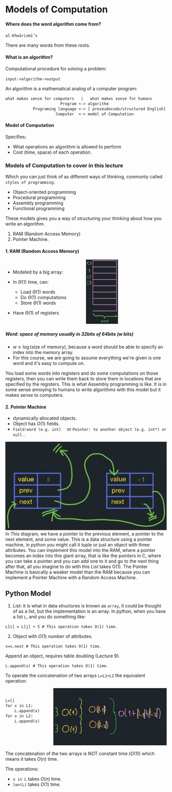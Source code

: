 # Models of Computation

#### Where does the word algorithm come from?

`al-Khwārizmī’s`

There are many words from these roots.
#### What is an algorithm?
Computational procedure for solving a problem:

`input->algorithm->output`

An algorithm is a mathematical analog of a computer program:

```
what makes sense for computers   |   what makes sense for humans
                        Program <-> algorithm 
            Programing language <-> [ preseudocode/structured English]
                      Computer  <-> model of Computation
```

#### Model of Computation
Specifies:

- What operations an algorithm is allowed to perform
- Cost (time, space) of each operation.

### Models of Computation to cover in this lecture

Which you can just think of as different ways of thinking, commonly called `styles of programming`:
- Object-oriented programming
- Procedural programming
- Assembly programming
- Functional programming

These models gives you a way of structuring your thinking about how you write an algorithm.

1. RAM (Random Access Memory)
2. Pointer Machine.

#### 1. RAM (Random Access Memory)


<div style="display: flex; align-items: center;">
    <div style="flex: 1;">

- Modeled by a big array:
- In $\Theta(1)$ time, can:
  - Load $\Theta(1)$ words
  - Do $\Theta(1)$ computations
  - Store $\Theta(1)$ words
- Have $\Theta(1)$ of registers

    </div>
    <div style="flex: 1;">
      <img src="RAM0.jpg" alt="RAM array" width="100" height="200">
    </div>
</div>


##### Word: space of memory usually in 32bits of 64bits (w bits)
- $w \geq \log(\text{size of memory})$, because a word should be able to specify an index into the memory array.
- For this course, we are going to assume everything we're given is one word and it's easy to compute on.


You load some words into registers and do some computations on those registers,
then you can write them back to store them in locations that are specified by the registers. 
This is what Assembly programming is like. It is in some sense annoying to humans to write algorithms 
with this model but it makes sense to computers.

#### 2. Pointer Machine
- dynamically allocated objects.
- Object has $O(1)$ fields.
- `Field:word (e.g. int) 
` or `Pointer: to another object (e.g. int*) or null`  .

![Simple double linked list](Pointers1.jpg)
In This diagram, we have a pointer to the previous element, a pointer to the next element, and some value. 
This is a data structure using a pointer machine, in python you might call it tuple or just an 
object with three attributes.
You can implement this model into the RAM, where a pointer becomes an index into this giant array, 
that is like the pointers in C, where you can take a pointer and you can add one to it and go to the next thing
after that, all you imagine to do with this List takes O(1).
The Pointer Machine is basically a weaker model than the RAM because you can implement a Pointer Machine
with a Random Access Machine.

## Python Model
1. List: it is what in data structures is known as `array`, it could be thought of as a list, but the implementation is an array.
In python, when you have a list `L`, and you do something like:
```
L[i] = L[j] + 5 # This operation takes O(1) time.
```

2. Object with $O(1)$ number of attributes.
```
x=x.next # This operation takes O(1) time. 
```
Append an object, requires table doubling (Lecture 9).
```
L.append(x) # This operation takes O(1) time.
```

To operate the concatenation of two arrays `L=L1+L2` the equivalent operation:
<div style="display: flex; align-items: start; justify-content:start;">
    <div>
        <pre style="width: 150px;"><code>
L=[]
for x in L1:
    L.append(x)
for x in L2:
    L.append(x)
        </code></pre>
    </div>
    <div style="flex: 1;">
        <img src="Pointers4.jpg" alt="RAM array" width="500" height="178">
    </div>
</div>

The concatenation of the two arrays is NOT constant time ($O(1)$)
which means it takes $O(n)$ time.

The operations:
- `x in L` takes $O(n)$ time.
- `len(L)` takes $O(1)$ time.
